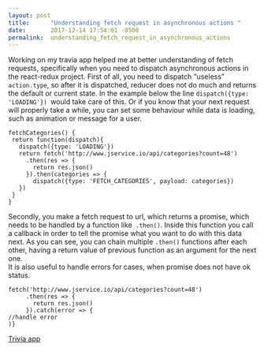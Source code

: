 ```yaml
---
layout: post
title:      "Understanding fetch request in asynchronous actions "
date:       2017-12-14 17:54:01 -0500
permalink:  understanding_fetch_request_in_asynchronous_actions
---
```


Working on my travia app helped me at better understanding of fetch requests, specifically when you need to dispatch asynchronous actions in the react-redux project. First of all, you need to dispatch “useless” `action.type`, so after it is dispatched, reducer does not do much and returns the default or current state. In the example below the line `dispatch({type: 'LOADING'}) `would take care of this. Or if you know that your next request will properly take a while, you can set some behaviour while data is loading, such as animation or message for a user. 

 ```
fetchCategories() {
  return function(dispatch){
    dispatch({type: 'LOADING'})
    return fetch('http://www.jservice.io/api/categories?count=48')
      .then(res => {
        return res.json()
      }).then(categories => {
        dispatch({type: 'FETCH_CATEGORIES', payload: categories})
    })
  }
}
```

Secondly, you make a fetch request to url, which returns a promise, which needs to be handled by a function like` .then()`. Inside this function you call a callback in order to tell the promise what you want to do with this data next. As you can see, you can chain multiple `.then()` functions after each other, having a return value of previous function as an argument for the next one.   
It is also useful to handle errors for cases, when promise does not have ok status. 

 ```
fetch('http://www.jservice.io/api/categories?count=48')
      .then(res => {
        return res.json()
      }).catch(error => {
//handle error
)}
```

[Trivia app](https://github.com/laramontana/react-trivia-app-with-rails-backend) 

